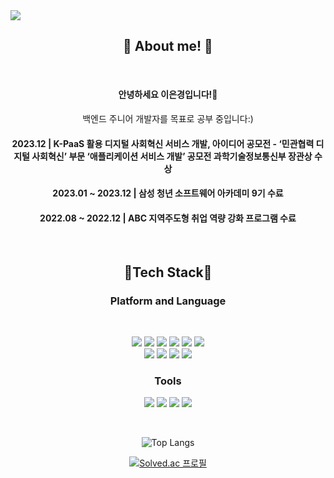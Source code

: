 <img src="https://capsule-render.vercel.app/api?type=waving&color=auto&height=200&section=header&text=EunGyeongLee&fontSize=70" />

<div align="center">

## 🌟 About me! 🌟
</br>

#### 안녕하세요 이은경입니다!👋
백엔드 주니어 개발자를 목표로 공부 중입니다:)
</br>
#### 2023.12 | K-PaaS 활용 디지털 사회혁신 서비스 개발, 아이디어 공모전 - ‘민관협력 디지털 사회혁신’ 부문 ‘애플리케이션 서비스 개발’ 공모전 과학기술정보통신부 장관상 수상
#### 2023.01 ~ 2023.12 | 삼성 청년 소프트웨어 아카데미 9기 수료
#### 2022.08 ~ 2022.12 | ABC 지역주도형 취업 역량 강화 프로그램 수료

</br>

## 🔨Tech Stack🔨

### Platform and Language
</br>

<img src="https://img.shields.io/badge/JAVA-007396?style=for-the-badge&logo=java&logoColor=white"> <img src="https://img.shields.io/badge/SPRING-6DB33F?style=for-the-badge&logo=spring&logoColor=white">  <img src="https://img.shields.io/badge/SPRINGBOOT-6DB33F?style=for-the-badge&logo=spring&logoColor=white"> <img src="https://img.shields.io/badge/KOTLIN-black?style=for-the-badge&logo=kotlin&logoColor=#7F52FF"> <img src="https://img.shields.io/badge/Realm-4479A1?style=for-the-badge&logo=realm&logoColor=#39477F"> <img src="https://img.shields.io/badge/MYSQL-4479A1?style=for-the-badge&logo=MySQL&logoColor=white">
<br/>
<img src="https://img.shields.io/badge/HTML5-E34F26?style=for-the-badge&logo=html5&logoColor=white"> <img src="https://img.shields.io/badge/JAVASCRIPT-ECD53F?style=for-the-badge&logo=javascript&logoColor=white"> <img src="https://img.shields.io/badge/TYPESCRIPT-black?style=for-the-badge&logo=typescript&logoColor=#3178C6"> <img src="https://img.shields.io/badge/SELENIUM-FF9900?style=for-the-badge&logo=SELENIUM&logoColor=green"> 
</br>
### Tools 
<img src="https://img.shields.io/badge/GITHUB-181717?style=for-the-badge&logo=GitHub&logoColor=white"> <img src="https://img.shields.io/badge/JIRA-1572B6?style=for-the-badge&logo=JIRA&logoColor=white"> <img src="https://img.shields.io/badge/ECLIPSE-34567C?style=for-the-badge&logo=Eclipse&logoColor=white"> <img src="https://img.shields.io/badge/VisualStudioCode-1572B6?style=for-the-badge&logo=VisualStudioCode&logoColor=white">

</br>

![Top Langs](https://github-readme-stats.vercel.app/api/top-langs/?username=rileyleee&layout=compact&theme=gruvbox)

[![Solved.ac 프로필](http://mazassumnida.wtf/api/v2/generate_badge?boj=eunclid0202)](https://solved.ac/eunclid0202)

</div>
